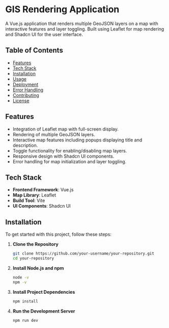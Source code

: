 # GIS Rendering Application

A Vue.js application that renders multiple GeoJSON layers on a map with interactive features and layer toggling. Built using Leaflet for map rendering and Shadcn UI for the user interface.

## Table of Contents

- [Features](#features)
- [Tech Stack](#tech-stack)
- [Installation](#installation)
- [Usage](#usage)
- [Deployment](#deployment)
- [Error Handling](#error-handling)
- [Contributing](#contributing)
- [License](#license)

## Features

- Integration of Leaflet map with full-screen display.
- Rendering of multiple GeoJSON layers.
- Interactive map features including popups displaying title and description.
- Toggle functionality for enabling/disabling map layers.
- Responsive design with Shadcn UI components.
- Error handling for map initialization and layer toggling.

## Tech Stack

- **Frontend Framework**: Vue.js
- **Map Library**: Leaflet
- **Build Tool**: Vite
- **UI Components**: Shadcn UI

## Installation

To get started with this project, follow these steps:

1. **Clone the Repository**

   ```bash
   git clone https://github.com/your-username/your-repository.git
   cd your-repository

   ```

2. **Install Node.js and npm**

   ```bash
   node -v
   npm -v

   ```

3. **Install Project Dependencies**

   ```bash
   npm install

   ```

4. **Run the Development Server**

   ```bash
   npm run dev
   ```
